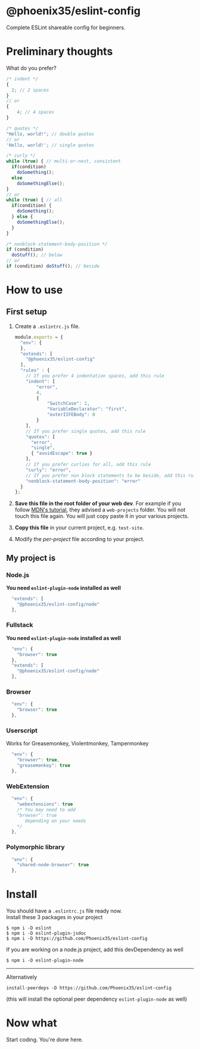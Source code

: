 # @phoenix35/eslint-config

Complete ESLint shareable config for beginners.


# Preliminary thoughts

What do you prefer?
```js
/* indent */
{
  2; // 2 spaces
}
// or
{
    4; // 4 spaces
}
```
```js
/* quotes */
"Hello, world!"; // double quotes
// or
'Hello, world!'; // single quotes
```
```js
/* curly */
while (true) { // multi-or-nest, consistent
  if(condition)
    doSomething();
  else
    doSomethingElse();
}
// or
while (true) { // all
  if(condition) {
    doSomething();
  } else {
    doSomethingElse();
  }
}
```
```js
/* nonblock-statement-body-position */
if (condition)
  doStuff(); // below
// or
if (condition) doStuff(); // beside
```


# How to use

## First setup

1. Create a `.eslintrc.js` file.
    ```js
    module.exports = {
      "env": {
      },
      "extends": [
        "@phoenix35/eslint-config"
      ],
      "rules" : {
        // If you prefer 4 indentation spaces, add this rule
        "indent": [
            "error",
            4,
            {
                "SwitchCase": 1,
                "VariableDeclarator": "first",
                "outerIIFEBody": 0
            }
        ],
        // If you prefer single quotes, add this rule
        "quotes": [
          "error",
          "single",
          { "avoidEscape": true }
        ],
        // If you prefer curlies for all, add this rule
        "curly": "error",
        // If you prefer non block statements to be beside, add this rule
        "nonblock-statement-body-position": "error"
      }
    };
    ```
1. **Save this file in the root folder of your web dev**.
For example if you follow [MDN's tutorial](<https://developer.mozilla.org/en-US/docs/Learn/Getting_started_with_the_web/Dealing_with_files>), they advised a `web-projects` folder.
You will not touch this file again. You will just copy paste it in your various projects.

1. **Copy this file** in your current project, e.g. `test-site`.

1. Modify the _per-project_ file according to your project.


## My project is

### Node.js
**You need `eslint-plugin-node` installed as well**
```js
  "extends": [
    "@phoenix35/eslint-config/node"
  ],
```


### Fullstack
**You need `eslint-plugin-node` installed as well**
```js
  "env": {
    "browser": true
  },
  "extends": [
    "@phoenix35/eslint-config/node"
  ],
```


### Browser
```js
  "env": {
    "browser": true
  },
```


### Userscript
Works for Greasemonkey, Violentmonkey, Tampermonkey
```js
  "env": {
    "browser": true,
    "greasemonkey": true
  },
```


### WebExtension
```js
  "env": {
    "webextensions": true
    /* You may need to add
    "browser": true
       depending on your needs
    */
  },
```


### Polymorphic library
```js
  "env": {
    "shared-node-browser": true
  },
```


# Install

You should have a `.eslintrc.js` file ready now.  
Install these 3 packages in your project
```
$ npm i -D eslint
$ npm i -D eslint-plugin-jsdoc
$ npm i -D https://github.com/Phoenix35/eslint-config
```
If you are working on a node.js project, add this devDependency as well
```
$ npm i -D eslint-plugin-node
```

---

Alternatively
```
install-peerdeps -D https://github.com/Phoenix35/eslint-config
```
(this will install the optional peer dependency `eslint-plugin-node` as well)


# Now what
Start coding. You're done here.
